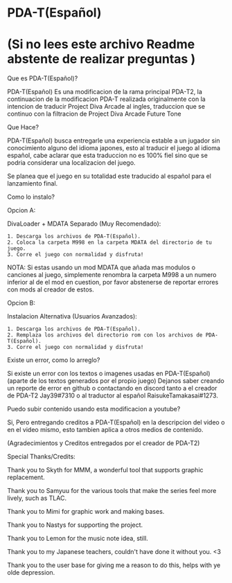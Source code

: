 # PDA-T(Español)
# (Si no lees este archivo Readme abstente de realizar preguntas )
Que es PDA-T(Español)?

PDA-T(Español) Es una modificacion de la rama principal PDA-T2, la continuacion de la modificacion PDA-T realizada originalmente con la intencion de traducir Project Diva Arcade al ingles, traduccion que se continuo con la filtracion de Project Diva Arcade Future Tone

Que Hace?

PDA-T(Español) busca entregarle una experiencia estable a un jugador sin conocimiento alguno del idioma japones, esto al traducir el juego al idioma español, cabe aclarar que esta traduccion no es 100% fiel sino que se podria considerar una localizacion del juego.

Se planea que el juego en su totalidad este traducido al español para el lanzamiento final.

Como lo instalo?

Opcion A:
  
  DivaLoader + MDATA Separado (Muy Recomendado):
    
    1. Descarga los archivos de PDA-T(Español).
    2. Coloca la carpeta M998 en la carpeta MDATA del directorio de tu juego.
    3. Corre el juego con normalidad y disfruta!

NOTA: Si estas usando un mod MDATA que añada mas modulos o canciones al juego, simplemente renombra la carpeta M998 a un numero inferior al de el mod en cuestion, por favor abstenerse de reportar errores con mods al creador de estos.

Opcion B:
  
  Instalacion Alternativa (Usuarios Avanzados):
    
    1. Descarga los archivos de PDA-T(Español).
    2. Remplaza los archivos del directorio rom con los archivos de PDA-T(Español).
    3. Corre el juego con normalidad y disfruta!

Existe un error, como lo arreglo?

Si existe un error con los textos o imagenes usadas en PDA-T(Español) (aparte de los textos generados por el propio juego) Dejanos saber creando un reporte de error en github o contactando en discord tanto a el creador de PDA-T2 Jay39#7310 o al traductor al español RaisukeTamakasai#1273.

Puedo subir contenido usando esta modificacion a youtube?

Si, Pero entregando creditos a PDA-T(Español) en la descripcion del video o en el video mismo, esto tambien aplica a otros medios de contenido.

(Agradecimientos y Creditos entregados por el creador de PDA-T2)



Special Thanks/Credits:

  Thank you to Skyth for MMM, a wonderful tool that supports graphic replacement.
  
  Thank you to Samyuu for the various tools that make the series feel more lively, such as TLAC.
  
  Thank you to Mimi for graphic work and making bases.
  
  Thank you to Nastys for supporting the project.
  
  Thank you to Lemon for the music note idea, still.
  
  Thank you to my Japanese teachers, couldn't have done it without you. <3
  
  Thank you to the user base for giving me a reason to do this, helps with ye olde depression.
